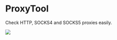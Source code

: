 # ProxyTool
Check HTTP, SOCKS4 and SOCKS5 proxies easily.

<img src="https://i.imgur.com/1gKgnFn.png">
